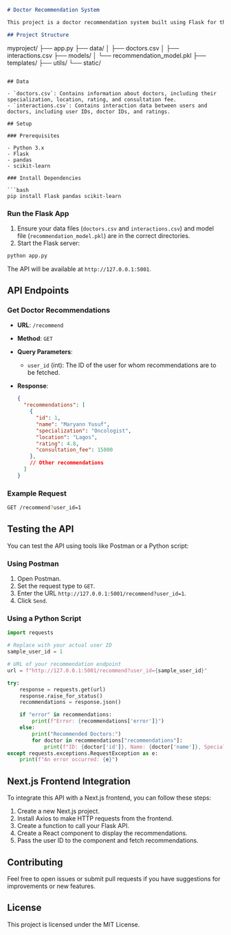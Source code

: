 

```markdown
# Doctor Recommendation System

This project is a doctor recommendation system built using Flask for the backend and a recommendation model. The API serves recommendations for doctors based on user interactions, specialization, and location. The frontend can be built using Next.js to consume the API and display the recommendations.

## Project Structure

```
myproject/
├── app.py
├── data/
│   ├── doctors.csv
│   ├── interactions.csv
├── models/
│   └── recommendation_model.pkl
├── templates/
├── utils/
└── static/
```

## Data

- `doctors.csv`: Contains information about doctors, including their specialization, location, rating, and consultation fee.
- `interactions.csv`: Contains interaction data between users and doctors, including user IDs, doctor IDs, and ratings.

## Setup

### Prerequisites

- Python 3.x
- Flask
- pandas
- scikit-learn

### Install Dependencies

```bash
pip install Flask pandas scikit-learn
```

### Run the Flask App

1. Ensure your data files (`doctors.csv` and `interactions.csv`) and model file (`recommendation_model.pkl`) are in the correct directories.
2. Start the Flask server:

```bash
python app.py
```

The API will be available at `http://127.0.0.1:5001`.

## API Endpoints

### Get Doctor Recommendations

- **URL**: `/recommend`
- **Method**: `GET`
- **Query Parameters**:
  - `user_id` (int): The ID of the user for whom recommendations are to be fetched.

- **Response**:
  ```json
  {
    "recommendations": [
      {
        "id": 1,
        "name": "Maryann Yusuf",
        "specialization": "Oncologist",
        "location": "Lagos",
        "rating": 4.8,
        "consultation_fee": 15000
      },
      // Other recommendations
    ]
  }
  ```

### Example Request

```bash
GET /recommend?user_id=1
```

## Testing the API

You can test the API using tools like Postman or a Python script:

### Using Postman

1. Open Postman.
2. Set the request type to `GET`.
3. Enter the URL `http://127.0.0.1:5001/recommend?user_id=1`.
4. Click `Send`.

### Using a Python Script

```python
import requests

# Replace with your actual user ID
sample_user_id = 1

# URL of your recommendation endpoint
url = f"http://127.0.0.1:5001/recommend?user_id={sample_user_id}"

try:
    response = requests.get(url)
    response.raise_for_status()
    recommendations = response.json()

    if "error" in recommendations:
        print(f"Error: {recommendations['error']}")
    else:
        print("Recommended Doctors:")
        for doctor in recommendations["recommendations"]:
            print(f"ID: {doctor['id']}, Name: {doctor['name']}, Specialty: {doctor['specialization']}, Location: {doctor['location']}")
except requests.exceptions.RequestException as e:
    print(f"An error occurred: {e}")
```

## Next.js Frontend Integration

To integrate this API with a Next.js frontend, you can follow these steps:

1. Create a new Next.js project.
2. Install Axios to make HTTP requests from the frontend.
3. Create a function to call your Flask API.
4. Create a React component to display the recommendations.
5. Pass the user ID to the component and fetch recommendations.

## Contributing

Feel free to open issues or submit pull requests if you have suggestions for improvements or new features.

## License

This project is licensed under the MIT License.
```


